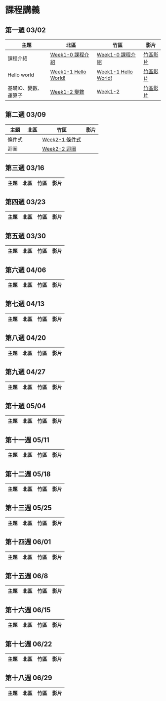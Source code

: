 # 課程講義
## 第一週 03/02

| 主題         | 北區                                      | 竹區 | 影片 |
| ------------ | ----------------------------------------- | ---- | ---- |
|課程介紹|[Week1-0 課程介紹][tp-intro]|[Week1-0 課程介紹][hc-intro]|[竹區影片][hc-intro-recording]|
|Hello world|[Week1-1 Hello World!][tp-helloworld]|[Week1-1 Hello World!][hc-helloworld]|[竹區影片][hc-helloworld-recording]|
|基礎IO、變數、運算子|[Week1-2 變數][tp-variable]|[Week1-2][hc-variable]|[竹區影片][hc-variable-recording]|

[tp-intro]: https://drive.google.com/file/d/13yb0r1MYhdP-QHNYRJbcKOjXIXR3slbJ/view?usp=sharing
[tp-helloworld]: https://drive.google.com/file/d/1Oi6byXVdnzruwLhI5GItIHgH10VgjPwL/view?usp=sharing
[tp-variable]: https://drive.google.com/file/d/1dkCwn0g9bCSxSUk9MXMIw-GejH1-Tk5n/view?usp=drive_link
[hc-intro]: https://drive.google.com/file/d/1KIDguKqFN4l3so5oj2KVXi-X5oE6rboP/view?usp=drive_link
[hc-intro-recording]: https://youtu.be/Q4KHegZ15q4
[hc-helloworld]: https://drive.google.com/file/d/1RBAi4fEpeQQUCE1V8VcznDeWTacDKpIP/view?usp=drive_link
[hc-helloworld-recording]: https://youtu.be/cA_8SfrT3eE
[hc-variable]: https://slides.com/gtcoding/20230304-i-o
[hc-variable-recording]: https://youtu.be/sOurVZ2WRLc

## 第二週 03/09

| 主題         | 北區                                      | 竹區 | 影片 |
| ------------ | ----------------------------------------- | ---- | ---- |
|條件式||[Week2-1 條件式][hc-if-else]||
|迴圈||[Week2-2 迴圈][hc-loops]||

[hc-if-else]: https://drive.google.com/file/d/1l_57qsBn0BMPfnEgDpgNfR9n7e8wHT3_/view?usp=drive_link
[hc-loops]: https://slides.com/felixhuang-2/sprout-2024-loops

## 第三週 03/16

| 主題         | 北區                                      | 竹區 | 影片 |
| ------------ | ----------------------------------------- | ---- | ---- |

## 第四週 03/23

| 主題         | 北區                                      | 竹區 | 影片 |
| ------------ | ----------------------------------------- | ---- | ---- |

## 第五週 03/30

| 主題         | 北區                                      | 竹區 | 影片 |
| ------------ | ----------------------------------------- | ---- | ---- |

## 第六週 04/06

| 主題         | 北區                                      | 竹區 | 影片 |
| ------------ | ----------------------------------------- | ---- | ---- |

## 第七週 04/13

| 主題         | 北區                                      | 竹區 | 影片 |
| ------------ | ----------------------------------------- | ---- | ---- |

## 第八週 04/20

| 主題     | 北區            | 竹區 | 影片 |
| -------- | --------------- | ---- | ---- |

## 第九週 04/27

| 主題     | 北區            | 竹區 | 影片 |
| -------- | --------------- | ---- | ---- |

## 第十週 05/04

| 主題     | 北區            | 竹區 | 影片 |
| -------- | --------------- | ---- | ---- |

## 第十一週 05/11

| 主題     | 北區            | 竹區 | 影片 |
| -------- | --------------- | ---- | ---- |

## 第十二週 05/18

| 主題     | 北區            | 竹區 | 影片 |
| -------- | --------------- | ---- | ---- |

## 第十三週 05/25

| 主題     | 北區            | 竹區 | 影片 |
| -------- | --------------- | ---- | ---- |

## 第十四週 06/01

| 主題     | 北區            | 竹區 | 影片 |
| -------- | --------------- | ---- | ---- |

## 第十五週 06/8

| 主題     | 北區            | 竹區 | 影片 |
| -------- | --------------- | ---- | ---- |

## 第十六週 06/15

| 主題     | 北區            | 竹區 | 影片 |
| -------- | --------------- | ---- | ---- |

## 第十七週 06/22

| 主題     | 北區            | 竹區 | 影片 |
| -------- | --------------- | ---- | ---- |

## 第十八週 06/29

| 主題     | 北區            | 竹區 | 影片 |
| -------- | --------------- | ---- | ---- |
